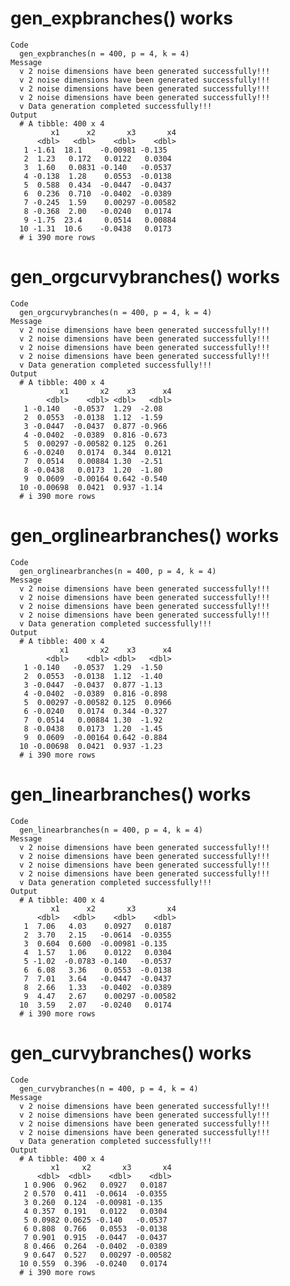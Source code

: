 # gen_expbranches() works

    Code
      gen_expbranches(n = 400, p = 4, k = 4)
    Message
      v 2 noise dimensions have been generated successfully!!!
      v 2 noise dimensions have been generated successfully!!!
      v 2 noise dimensions have been generated successfully!!!
      v 2 noise dimensions have been generated successfully!!!
      v Data generation completed successfully!!!
    Output
      # A tibble: 400 x 4
             x1      x2       x3       x4
          <dbl>   <dbl>    <dbl>    <dbl>
       1 -1.61  18.1    -0.00981 -0.135  
       2  1.23   0.172   0.0122   0.0304 
       3  1.60   0.0831 -0.140   -0.0537 
       4 -0.138  1.28    0.0553  -0.0138 
       5  0.588  0.434  -0.0447  -0.0437 
       6  0.236  0.710  -0.0402  -0.0389 
       7 -0.245  1.59    0.00297 -0.00582
       8 -0.368  2.00   -0.0240   0.0174 
       9 -1.75  23.4     0.0514   0.00884
      10 -1.31  10.6    -0.0438   0.0173 
      # i 390 more rows

# gen_orgcurvybranches() works

    Code
      gen_orgcurvybranches(n = 400, p = 4, k = 4)
    Message
      v 2 noise dimensions have been generated successfully!!!
      v 2 noise dimensions have been generated successfully!!!
      v 2 noise dimensions have been generated successfully!!!
      v 2 noise dimensions have been generated successfully!!!
      v Data generation completed successfully!!!
    Output
      # A tibble: 400 x 4
               x1       x2    x3      x4
            <dbl>    <dbl> <dbl>   <dbl>
       1 -0.140   -0.0537  1.29  -2.08  
       2  0.0553  -0.0138  1.12  -1.59  
       3 -0.0447  -0.0437  0.877 -0.966 
       4 -0.0402  -0.0389  0.816 -0.673 
       5  0.00297 -0.00582 0.125  0.261 
       6 -0.0240   0.0174  0.344  0.0121
       7  0.0514   0.00884 1.30  -2.51  
       8 -0.0438   0.0173  1.20  -1.80  
       9  0.0609  -0.00164 0.642 -0.540 
      10 -0.00698  0.0421  0.937 -1.14  
      # i 390 more rows

# gen_orglinearbranches() works

    Code
      gen_orglinearbranches(n = 400, p = 4, k = 4)
    Message
      v 2 noise dimensions have been generated successfully!!!
      v 2 noise dimensions have been generated successfully!!!
      v 2 noise dimensions have been generated successfully!!!
      v 2 noise dimensions have been generated successfully!!!
      v Data generation completed successfully!!!
    Output
      # A tibble: 400 x 4
               x1       x2    x3      x4
            <dbl>    <dbl> <dbl>   <dbl>
       1 -0.140   -0.0537  1.29  -1.50  
       2  0.0553  -0.0138  1.12  -1.40  
       3 -0.0447  -0.0437  0.877 -1.13  
       4 -0.0402  -0.0389  0.816 -0.898 
       5  0.00297 -0.00582 0.125  0.0966
       6 -0.0240   0.0174  0.344 -0.327 
       7  0.0514   0.00884 1.30  -1.92  
       8 -0.0438   0.0173  1.20  -1.45  
       9  0.0609  -0.00164 0.642 -0.884 
      10 -0.00698  0.0421  0.937 -1.23  
      # i 390 more rows

# gen_linearbranches() works

    Code
      gen_linearbranches(n = 400, p = 4, k = 4)
    Message
      v 2 noise dimensions have been generated successfully!!!
      v 2 noise dimensions have been generated successfully!!!
      v 2 noise dimensions have been generated successfully!!!
      v 2 noise dimensions have been generated successfully!!!
      v Data generation completed successfully!!!
    Output
      # A tibble: 400 x 4
             x1      x2       x3       x4
          <dbl>   <dbl>    <dbl>    <dbl>
       1  7.06   4.03    0.0927   0.0187 
       2  3.70   2.15   -0.0614  -0.0355 
       3  0.604  0.600  -0.00981 -0.135  
       4  1.57   1.06    0.0122   0.0304 
       5 -1.02  -0.0783 -0.140   -0.0537 
       6  6.08   3.36    0.0553  -0.0138 
       7  7.01   3.64   -0.0447  -0.0437 
       8  2.66   1.33   -0.0402  -0.0389 
       9  4.47   2.67    0.00297 -0.00582
      10  3.59   2.07   -0.0240   0.0174 
      # i 390 more rows

# gen_curvybranches() works

    Code
      gen_curvybranches(n = 400, p = 4, k = 4)
    Message
      v 2 noise dimensions have been generated successfully!!!
      v 2 noise dimensions have been generated successfully!!!
      v 2 noise dimensions have been generated successfully!!!
      v 2 noise dimensions have been generated successfully!!!
      v Data generation completed successfully!!!
    Output
      # A tibble: 400 x 4
             x1     x2       x3       x4
          <dbl>  <dbl>    <dbl>    <dbl>
       1 0.906  0.962   0.0927   0.0187 
       2 0.570  0.411  -0.0614  -0.0355 
       3 0.260  0.124  -0.00981 -0.135  
       4 0.357  0.191   0.0122   0.0304 
       5 0.0982 0.0625 -0.140   -0.0537 
       6 0.808  0.766   0.0553  -0.0138 
       7 0.901  0.915  -0.0447  -0.0437 
       8 0.466  0.264  -0.0402  -0.0389 
       9 0.647  0.527   0.00297 -0.00582
      10 0.559  0.396  -0.0240   0.0174 
      # i 390 more rows

